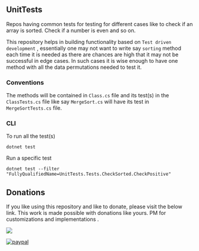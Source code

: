 ## UnitTests
Repos having common tests for testing for different cases like to check if an array is sorted. Check if a number is even and so on.

This repository helps in building functionality based on `Test driven development` , essentially one may not want to write say `sorting` method each time it is needed as there are chances are high that it may not be successful in edge cases. In such cases it is wise enough to have one method with all the data permutations needed to test it.

### Conventions
The methods will be contained in `Class.cs` file and its test(s) in the `ClassTests.cs` file like say `MergeSort.cs` will have its test in `MergeSortTests.cs` file.

### CLI

To run all the test(s)

```
dotnet test
```

Run a specific test

```
dotnet test --filter "FullyQualifiedName=UnitTests.Tests.CheckSorted.CheckPositive"
```

## Donations
If you like using this repository and like to donate, please visit the below link. This work is made possible with donations like yours. PM for customizations and implementations .

<a href="https://www.buymeacoffee.com/ragavendra"><img src="https://img.buymeacoffee.com/button-api/?text=Buy me a pop&emoji=🥃&slug=ragavendra&button_colour=FFDD00&font_colour=000000&font_family=Cookie&outline_colour=000000&coffee_colour=ffffff" /></a>

[![paypal](https://www.paypalobjects.com/en_US/i/btn/btn_donateCC_LG.gif)](https://www.paypal.com/cgi-bin/webscr?cmd=_s-xclick&hosted_button_id=ZKRHDCLG22EJA)